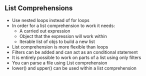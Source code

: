 ## List Comprehensions
- Use nested loops instead of for loops
- In order for a list comprehension to work it needs:
  - A carried out expression
  - Object that the expression will work within
  - Iterable list of objs to build a new list
- List comprehension is more flexible than loops
- Filters can be added and can act as an conditional statement
- It is entirely possible to work on parts of a list using only filters
- You can parse a file using List comprehension
- lower() and upper() can be used within a list comprehension
